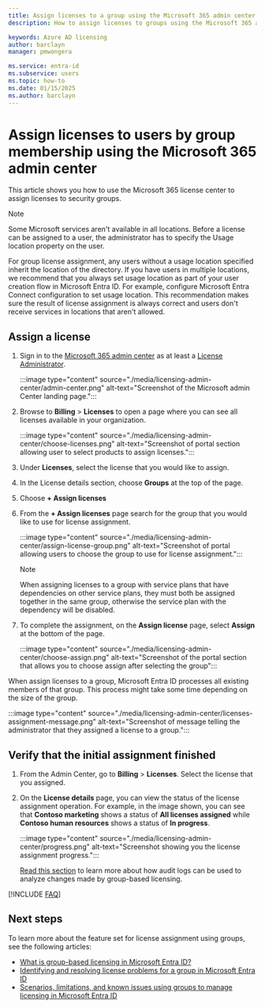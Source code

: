```yaml
---
title: Assign licenses to a group using the Microsoft 365 admin center
description: How to assign licenses to groups using the Microsoft 365 admin center

keywords: Azure AD licensing
author: barclayn
manager: pmwongera

ms.service: entra-id
ms.subservice: users
ms.topic: how-to
ms.date: 01/15/2025
ms.author: barclayn
---
```


# Assign licenses to users by group membership using the Microsoft 365 admin center

This article shows you how to use the Microsoft 365 license center to assign licenses to security groups. 

> [!NOTE]
> Some Microsoft services aren't available in all locations. Before a license can be assigned to a user, the administrator has to specify the Usage location property on the user.
>
> For group license assignment, any users without a usage location specified inherit the location of the directory. If you have users in multiple locations, we recommend that you always set usage location as part of your user creation flow in Microsoft Entra ID. For example, configure Microsoft Entra Connect configuration to set usage location. This recommendation makes sure the result of license assignment is always correct and users don't receive services in locations that aren't allowed.

## Assign a license

1. Sign in to the [Microsoft 365 admin center](https://admin.microsoft.com/) as at least a [License Administrator](/entra/identity/role-based-access-control/permissions-reference#license-administrator).
   
      :::image type="content" source="./media/licensing-admin-center/admin-center.png" alt-text="Screenshot of the Microsoft admin Center landing page.":::

1. Browse to **Billing** > **Licenses** to open a page where you can see all licenses available in your organization.

      :::image type="content" source="./media/licensing-admin-center/choose-licenses.png" alt-text="Screenshot of portal section allowing user to select products to assign licenses.":::

1. Under **Licenses**, select the license that you would like to assign. 
1. In the License details section, choose **Groups** at the top of the page.
1. Choose **+ Assign licenses**
1. From the **+ Assign licenses** page search for the group that you would like to use for license assignment.

   :::image type="content" source="./media/licensing-admin-center/assign-license-group.png" alt-text="Screenshot of portal allowing users to choose the group to use for license assignment.":::
  
   >[!NOTE]
   >When assigning licenses to a group with service plans that have dependencies on other service plans, they must both be assigned together in the same group, otherwise the service plan with the dependency will be disabled.
  
1. To complete the assignment, on the **Assign license** page, select **Assign** at the bottom of the page.

   :::image type="content" source="./media/licensing-admin-center/choose-assign.png" alt-text="Screenshot of the portal section that allows you to choose assign after selecting the group":::

When assign licenses to a group, Microsoft Entra ID processes all existing members of that group. This process might take some time depending on the size of the group.

   :::image type="content" source="./media/licensing-admin-center/licenses-assignment-message.png" alt-text="Screenshot of message telling the administrator that they assigned a license to a group.":::

## Verify that the initial assignment finished

1. From the Admin Center, go to **Billing** > **Licenses**. Select the license that you assigned.

1. On the **License details** page, you can view the status of the license assignment operation. For example, in the image shown, you can see that **Contoso marketing** shows a status of **All licenses assigned** while **Contoso human resources** shows a status of **In progress**.

   :::image type="content" source="./media/licensing-admin-center/progress.png" alt-text="Screenshot showing you the license assignment progress.":::

   [Read this section](licensing-group-advanced.md#use-audit-logs-to-monitor-group-based-licensing-activity) to learn more about how audit logs can be used to analyze changes made by group-based licensing.

[!INCLUDE [FAQ](../../includes/licensing-move-microsoft-365-admin-center.md)]

## Next steps

To learn more about the feature set for license assignment using groups, see the following articles:

- [What is group-based licensing in Microsoft Entra ID?](~/fundamentals/concept-group-based-licensing.md?context=azure/active-directory/users-groups-roles/context/ugr-context)
- [Identifying and resolving license problems for a group in Microsoft Entra ID](licensing-groups-resolve-problems.md)
- [Scenarios, limitations, and known issues using groups to manage licensing in Microsoft Entra ID](licensing-group-advanced.md)
